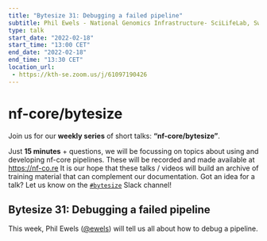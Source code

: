 ```yaml
---
title: "Bytesize 31: Debugging a failed pipeline"
subtitle: Phil Ewels - National Genomics Infrastructure- SciLifeLab, Sweden
type: talk
start_date: "2022-02-18"
start_time: "13:00 CET"
end_date: "2022-02-18"
end_time: "13:30 CET"
location_url:
 - https://kth-se.zoom.us/j/61097190426
---
```


# nf-core/bytesize

Join us for our **weekly series** of short talks: **“nf-core/bytesize”**.

Just **15 minutes** + questions, we will be focussing on topics about using and developing nf-core pipelines.
These will be recorded and made available at <https://nf-co.re>
It is our hope that these talks / videos will build an archive of training material that can complement our documentation. Got an idea for a talk? Let us know on the [`#bytesize`](https://nfcore.slack.com/channels/bytesize) Slack channel!

## Bytesize 31: Debugging a failed pipeline

This week, Phil Ewels ([@ewels](https://github.com/ewels/)) will tell us all about how to debug a pipeline.
